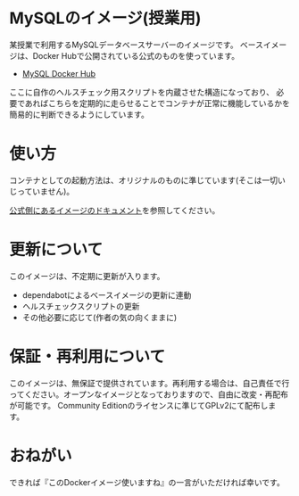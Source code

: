 # MySQLのイメージ(授業用)

某授業で利用するMySQLデータベースサーバーのイメージです。
ベースイメージは、Docker Hubで公開されている公式のものを使っています。

- [MySQL Docker Hub](https://hub.docker.com/_/mysql)

ここに自作のヘルスチェック用スクリプトを内蔵させた構造になっており、
必要であればこちらを定期的に走らせることでコンテナが正常に機能しているかを簡易的に判断できるようにしています。

# 使い方

コンテナとしての起動方法は、オリジナルのものに準じています(そこは一切いじっていません)。

[公式側にあるイメージのドキュメント](https://hub.docker.com/_/mysql)を参照してください。

# 更新について

このイメージは、不定期に更新が入ります。

- dependabotによるベースイメージの更新に連動
- ヘルスチェックスクリプトの更新
- その他必要に応じて(作者の気の向くままに)

# 保証・再利用について

このイメージは、無保証で提供されています。再利用する場合は、自己責任で行ってください。オープンなイメージとなっておりますので、自由に改変・再配布が可能です。
Community Editionのライセンスに準じてGPLv2にて配布します。

# おねがい

できれば『このDockerイメージ使いますね』の一言がいただければ幸いです。



